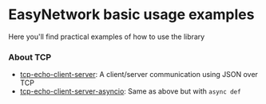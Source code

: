 # EasyNetwork basic usage examples
Here you'll find practical examples of how to use the library

### About TCP
- [tcp-echo-client-server](./tcp-echo-client-server): A client/server communication using JSON over TCP
- [tcp-echo-client-server-asyncio](./tcp-echo-client-server-asyncio): Same as above but with `async def`
